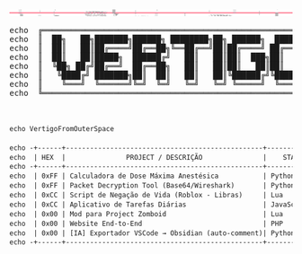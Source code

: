 <div align="center">
  <img src="https://raw.githubusercontent.com/VertigoFromOuterSpace/VertigoFromOuterSpace/main/.assets/glitch_divider.svg?v=7" alt="Glitch Divider"/>
</div>

<div align="center">
  <pre>
echo  ╔═══════════════════════════════════════════════════════════════╗
echo  ║  ██╗   ██╗███████╗██████╗ ████████╗██╗ ██████╗  ██████╗       ║
echo  ║  ██║   ██║██╔════╝██╔══██╗╚══██╔══╝██║██╔════╝ ██╔═══██╗      ║
echo  ║  ██║   ██║█████╗  ██████╔╝   ██║   ██║██║  ███╗██║   ██║      ║
echo  ║  ╚██╗ ██╔╝██╔══╝  ██╔══██╗   ██║   ██║██║   ██║██║   ██║      ║
echo  ║   ╚████╔╝ ███████╗██║  ██║   ██║   ██║╚██████╔╝╚██████╔╝      ║
echo  ║    ╚═══╝  ╚══════╝╚═╝  ╚═╝   ╚═╝   ╚═╝ ╚═════╝  ╚═════╝       ║
echo  ╚═══════════════════════════════════════════════════════════════╝
  </pre>
</div>

```diff

echo VertigoFromOuterSpace

echo -+------+-------------------------------------------------+--------------+
echo  | HEX  |               PROJECT / DESCRIÇÃO               |    STACK     |
echo -+------+-------------------------------------------------+--------------+
echo  | 0xFF | Calculadora de Dose Máxima Anestésica           | Python       |
echo  | 0xFF | Packet Decryption Tool (Base64/Wireshark)       | Python       |
echo  | 0xCC | Script de Negação de Vida (Roblox - Libras)     | Lua          |
echo  | 0xCC | Aplicativo de Tarefas Diárias                   | JavaScript   |
echo  | 0x00 | Mod para Project Zomboid                        | Lua          |
echo  | 0x00 | Website End-to-End                              | PHP          |
echo  | 0x00 | [IA] Exportador VSCode → Obsidian (auto-comment)| Python + AI  |
echo -+------+-------------------------------------------------+--------------+

